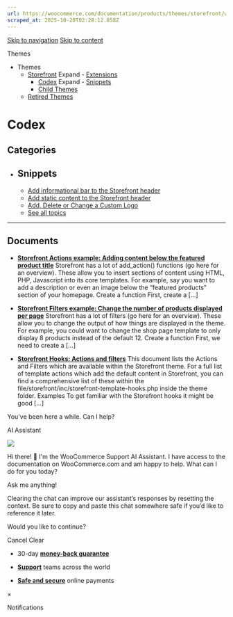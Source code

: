 ```yaml
---
url: https://woocommerce.com/documentation/products/themes/storefront/woocommerce-codex-storefront
scraped_at: 2025-10-20T02:28:12.858Z
---
```


[Skip to navigation](https://woocommerce.com/documentation/products/themes/storefront/woocommerce-codex-storefront/#main-navigation) [Skip to content](https://woocommerce.com/documentation/products/themes/storefront/woocommerce-codex-storefront/#page)

Themes

- Themes
  - [Storefront](https://woocommerce.com/documentation/products/themes/storefront/ "Storefront") Expand    - [Extensions](https://woocommerce.com/documentation/products/themes/storefront/extensions-storefront/ "Extensions")
    - [Codex](https://woocommerce.com/documentation/products/themes/storefront/woocommerce-codex-storefront/ "Codex") Expand      - [Snippets](https://woocommerce.com/documentation/products/themes/storefront/woocommerce-codex-storefront/snippets-woocommerce-codex-storefront/ "Snippets")
    - [Child Themes](https://woocommerce.com/documentation/products/themes/storefront/child-themes/ "Child Themes")
  - [Retired Themes](https://woocommerce.com/documentation/products/themes/retired-themes/ "Retired Themes")

# Codex

## Categories

- ## Snippets



  - [Add informational bar to the Storefront header](https://woocommerce.com/document/add-a-informational-bar-to-the-storefront-header/)
  - [Add static content to the Storefront header](https://woocommerce.com/document/add-static-content-to-the-storefront-header/)
  - [Add, Delete or Change a Custom Logo](https://woocommerce.com/document/add-a-custom-logo/)
  - [See all topics](https://woocommerce.com/documentation/products/themes/storefront/woocommerce-codex-storefront/snippets-woocommerce-codex-storefront/)

* * *

## Documents

- [**Storefront Actions example: Adding content below the featured product title**](https://woocommerce.com/document/storefront-actions-example-adding-content-featured-product-title/)
Storefront has a lot of add\_action() functions (go here for an overview). These allow you to insert sections of content using HTML, PHP, Javascript into its core templates. For example, say you want to add a description or even an image below the “featured products” section of your homepage. Create a function First, create a \[…\]

- [**Storefront Filters example: Change the number of products displayed per page**](https://woocommerce.com/document/storefront-filters-example-change-number-products-displayed-per-page/)
Storefront has a lot of filters (go here for an overview). These allow you to change the output of how things are displayed in the theme. For example, you could want to change the shop page template to only display 8 products instead of the default 12. Create a function First, we need to create a \[…\]

- [**Storefront Hooks: Actions and filters**](https://woocommerce.com/document/storefront-hooks-actions-filters/)
This document lists the Actions and Filters which are available within the Storefront theme. For a full list of template actions which add the default content in Storefront, you can find a comprehensive list of these within the file/storefront/inc/storefront-template-hooks.php inside the theme folder. Examples To get familiar with the Storefront hooks it might be good \[…\]


You've been here a while. Can I help?

AI Assistant

![](https://woocommerce.com/wp-content/themes/woo/images/svg/support-chat-bot-avatar.svg)

Hi there! 👋 I'm the WooCommerce Support AI Assistant. I have access to the documentation on WooCommerce.com and am happy to help. What can I do for you today?

Ask me anything!

Clearing the chat can improve our assistant’s responses by resetting the context. Be sure to copy and paste this chat somewhere safe if you’d like to reference it later.

Would you like to continue?

Cancel
Clear

- 30-day **[money-back guarantee](https://woocommerce.com/refund-policy/)**

- **[Support](https://woocommerce.com/docs/)**
teams across the world

- **[Safe and secure](https://woocommerce.com/products/woopayments/)**
online payments

×

Notifications